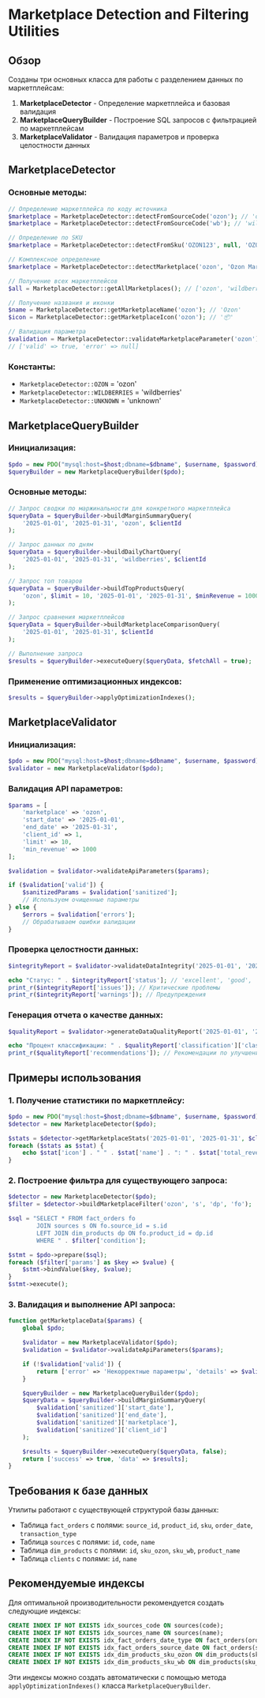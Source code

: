 # Marketplace Detection and Filtering Utilities

## Обзор

Созданы три основных класса для работы с разделением данных по маркетплейсам:

1. **MarketplaceDetector** - Определение маркетплейса и базовая валидация
2. **MarketplaceQueryBuilder** - Построение SQL запросов с фильтрацией по маркетплейсам
3. **MarketplaceValidator** - Валидация параметров и проверка целостности данных

## MarketplaceDetector

### Основные методы:

```php
// Определение маркетплейса по коду источника
$marketplace = MarketplaceDetector::detectFromSourceCode('ozon'); // 'ozon'
$marketplace = MarketplaceDetector::detectFromSourceCode('wb'); // 'wildberries'

// Определение по SKU
$marketplace = MarketplaceDetector::detectFromSku('OZON123', null, 'OZON123'); // 'ozon'

// Комплексное определение
$marketplace = MarketplaceDetector::detectMarketplace('ozon', 'Ozon Marketplace', 'SKU123', null, 'SKU123');

// Получение всех маркетплейсов
$all = MarketplaceDetector::getAllMarketplaces(); // ['ozon', 'wildberries']

// Получение названия и иконки
$name = MarketplaceDetector::getMarketplaceName('ozon'); // 'Ozon'
$icon = MarketplaceDetector::getMarketplaceIcon('ozon'); // '📦'

// Валидация параметра
$validation = MarketplaceDetector::validateMarketplaceParameter('ozon');
// ['valid' => true, 'error' => null]
```

### Константы:

- `MarketplaceDetector::OZON` = 'ozon'
- `MarketplaceDetector::WILDBERRIES` = 'wildberries'
- `MarketplaceDetector::UNKNOWN` = 'unknown'

## MarketplaceQueryBuilder

### Инициализация:

```php
$pdo = new PDO("mysql:host=$host;dbname=$dbname", $username, $password);
$queryBuilder = new MarketplaceQueryBuilder($pdo);
```

### Основные методы:

```php
// Запрос сводки по маржинальности для конкретного маркетплейса
$queryData = $queryBuilder->buildMarginSummaryQuery(
    '2025-01-01', '2025-01-31', 'ozon', $clientId
);

// Запрос данных по дням
$queryData = $queryBuilder->buildDailyChartQuery(
    '2025-01-01', '2025-01-31', 'wildberries', $clientId
);

// Запрос топ товаров
$queryData = $queryBuilder->buildTopProductsQuery(
    'ozon', $limit = 10, '2025-01-01', '2025-01-31', $minRevenue = 1000
);

// Запрос сравнения маркетплейсов
$queryData = $queryBuilder->buildMarketplaceComparisonQuery(
    '2025-01-01', '2025-01-31', $clientId
);

// Выполнение запроса
$results = $queryBuilder->executeQuery($queryData, $fetchAll = true);
```

### Применение оптимизационных индексов:

```php
$results = $queryBuilder->applyOptimizationIndexes();
```

## MarketplaceValidator

### Инициализация:

```php
$pdo = new PDO("mysql:host=$host;dbname=$dbname", $username, $password);
$validator = new MarketplaceValidator($pdo);
```

### Валидация API параметров:

```php
$params = [
    'marketplace' => 'ozon',
    'start_date' => '2025-01-01',
    'end_date' => '2025-01-31',
    'client_id' => 1,
    'limit' => 10,
    'min_revenue' => 1000
];

$validation = $validator->validateApiParameters($params);

if ($validation['valid']) {
    $sanitizedParams = $validation['sanitized'];
    // Используем очищенные параметры
} else {
    $errors = $validation['errors'];
    // Обрабатываем ошибки валидации
}
```

### Проверка целостности данных:

```php
$integrityReport = $validator->validateDataIntegrity('2025-01-01', '2025-01-31', $clientId);

echo "Статус: " . $integrityReport['status']; // 'excellent', 'good', 'issues_found'
print_r($integrityReport['issues']); // Критические проблемы
print_r($integrityReport['warnings']); // Предупреждения
```

### Генерация отчета о качестве данных:

```php
$qualityReport = $validator->generateDataQualityReport('2025-01-01', '2025-01-31', $clientId);

echo "Процент классификации: " . $qualityReport['classification']['classification_rate'] . "%";
print_r($qualityReport['recommendations']); // Рекомендации по улучшению
```

## Примеры использования

### 1. Получение статистики по маркетплейсу:

```php
$pdo = new PDO("mysql:host=$host;dbname=$dbname", $username, $password);
$detector = new MarketplaceDetector($pdo);

$stats = $detector->getMarketplaceStats('2025-01-01', '2025-01-31', $clientId);
foreach ($stats as $stat) {
    echo $stat['icon'] . " " . $stat['name'] . ": " . $stat['total_revenue'] . " руб.\n";
}
```

### 2. Построение фильтра для существующего запроса:

```php
$detector = new MarketplaceDetector($pdo);
$filter = $detector->buildMarketplaceFilter('ozon', 's', 'dp', 'fo');

$sql = "SELECT * FROM fact_orders fo
        JOIN sources s ON fo.source_id = s.id
        LEFT JOIN dim_products dp ON fo.product_id = dp.id
        WHERE " . $filter['condition'];

$stmt = $pdo->prepare($sql);
foreach ($filter['params'] as $key => $value) {
    $stmt->bindValue($key, $value);
}
$stmt->execute();
```

### 3. Валидация и выполнение API запроса:

```php
function getMarketplaceData($params) {
    global $pdo;

    $validator = new MarketplaceValidator($pdo);
    $validation = $validator->validateApiParameters($params);

    if (!$validation['valid']) {
        return ['error' => 'Некорректные параметры', 'details' => $validation['errors']];
    }

    $queryBuilder = new MarketplaceQueryBuilder($pdo);
    $queryData = $queryBuilder->buildMarginSummaryQuery(
        $validation['sanitized']['start_date'],
        $validation['sanitized']['end_date'],
        $validation['sanitized']['marketplace'],
        $validation['sanitized']['client_id']
    );

    $results = $queryBuilder->executeQuery($queryData, false);
    return ['success' => true, 'data' => $results];
}
```

## Требования к базе данных

Утилиты работают с существующей структурой базы данных:

- Таблица `fact_orders` с полями: `source_id`, `product_id`, `sku`, `order_date`, `transaction_type`
- Таблица `sources` с полями: `id`, `code`, `name`
- Таблица `dim_products` с полями: `id`, `sku_ozon`, `sku_wb`, `product_name`
- Таблица `clients` с полями: `id`, `name`

## Рекомендуемые индексы

Для оптимальной производительности рекомендуется создать следующие индексы:

```sql
CREATE INDEX IF NOT EXISTS idx_sources_code ON sources(code);
CREATE INDEX IF NOT EXISTS idx_sources_name ON sources(name);
CREATE INDEX IF NOT EXISTS idx_fact_orders_date_type ON fact_orders(order_date, transaction_type);
CREATE INDEX IF NOT EXISTS idx_fact_orders_source_date ON fact_orders(source_id, order_date);
CREATE INDEX IF NOT EXISTS idx_dim_products_sku_ozon ON dim_products(sku_ozon);
CREATE INDEX IF NOT EXISTS idx_dim_products_sku_wb ON dim_products(sku_wb);
```

Эти индексы можно создать автоматически с помощью метода `applyOptimizationIndexes()` класса `MarketplaceQueryBuilder`.

